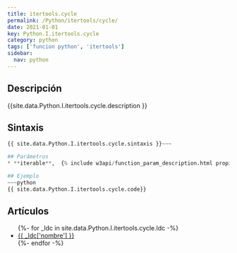 ```yaml
---
title: itertools.cycle
permalink: /Python/itertools/cycle/
date: 2021-01-01
key: Python.I.itertools.cycle
category: python
tags: ['funcion python', 'itertools']
sidebar: 
  nav: python
---
```


## Descripción
{{site.data.Python.I.itertools.cycle.description }}

## Sintaxis
~~~python
{{ site.data.Python.I.itertools.cycle.sintaxis }}~~~

## Parámetros
* **iterable**,  {% include w3api/function_param_description.html propiedad=site.data.Python.I.itertools.cycle valor="iterable" %}

## Ejemplo
~~~python
{{ site.data.Python.I.itertools.cycle.code}}
~~~

## Artículos
<ul>
{%- for _ldc in site.data.Python.I.itertools.cycle.ldc -%}
   <li>
       <a href="{{_ldc['url'] }}">{{ _ldc['nombre'] }}</a>
   </li>
{%- endfor -%}
</ul>
